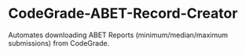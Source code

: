 # CodeGrade-ABET-Record-Creator
Automates downloading ABET Reports (minimum/median/maximum submissions) from CodeGrade.
